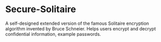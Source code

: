# Secure-Solitaire
A self-designed extended version of the famous Solitaire encryption algorithm invented by Bruce Schneier. Helps users encrypt and decrypt confidential information, example passwords.
